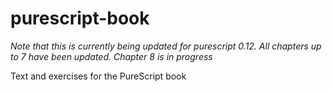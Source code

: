 # purescript-book

*Note that this is currently being updated for purescript 0.12. All chapters up to 7 have been updated. Chapter 8 is in progress*

Text and exercises for the PureScript book


